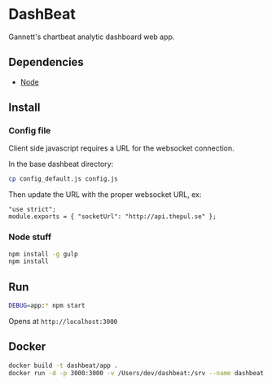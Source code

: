 # DashBeat

Gannett's chartbeat analytic dashboard web app.

## Dependencies
* [Node](http://nodejs.org)

## Install

### Config file

Client side javascript requires a URL for the websocket connection.

In the base dashbeat directory:

```bash
cp config_default.js config.js
```

Then update the URL with the proper websocket URL, ex:

```node
"use strict";
module.exports = { "socketUrl": "http://api.thepul.se" };
```

### Node stuff

```bash
npm install -g gulp
npm install
```

## Run

```bash
DEBUG=app:* npm start
```

Opens at `http://localhost:3000`

## Docker

```bash
docker build -t dashbeat/app .
docker run -d -p 3000:3000 -v /Users/dev/dashbeat:/srv --name dashbeat dashbeat/app
```
